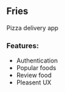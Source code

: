 ## Fries

Pizza delivery app

### Features:

- Authentication
- Popular foods
- Review food
- Pleasent UX
